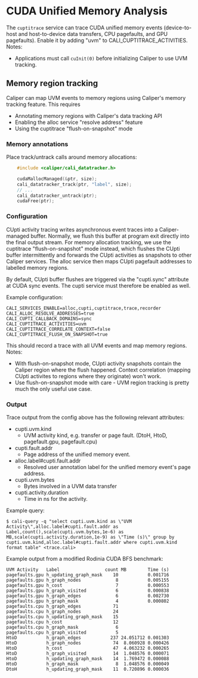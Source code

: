 # CUDA Unified Memory Analysis

The `cuptitrace` service can trace CUDA unified memory events (device-to-host and host-to-device data transfers, CPU pagefaults, and GPU pagefaults).
Enable it by adding "uvm" to CALI_CUPTITRACE_ACTIVITIES.
Notes:

* Applications must call ``cuInit(0)`` before initializing Caliper to use UVM tracking.

## Memory region tracking

Caliper can map UVM events to memory regions using Caliper's memory tracking feature.
This requires

* Annotating memory regions with Caliper's data tracking API
* Enabling the alloc service "resolve address" feature
* Using the cuptitrace "flush-on-snapshot" mode

### Memory annotations

Place track/untrack calls around memory allocations:

```C++
    #include <caliper/cali_datatracker.h>

    cudaMallocManaged(&ptr, size);
    cali_datatracker_track(ptr, "label", size);
    // ...
    cali_datatracker_untrack(ptr);
    cudaFree(ptr);
```

### Configuration

CUpti activity tracing writes asynchronous event traces into a Caliper-managed buffer.
Normally, we flush this buffer at program exit directly into the final output stream.
For memory allocation tracking, we use the cuptitrace "flush-on-snapshot" mode instead, which flushes the CUpti buffer intermittently and forwards the CUpti activities as snapshots to other Caliper services.
The alloc service then maps CUpti pagefault addresses to labelled memory regions.

By default, CUpti buffer flushes are triggered via the "cupti.sync" attribute at CUDA sync events.
The cupti service must therefore be enabled as well.

Example configuration:

    CALI_SERVICES_ENABLE=alloc,cupti,cuptitrace,trace,recorder
    CALI_ALLOC_RESOLVE_ADDRESSES=true
    CALI_CUPTI_CALLBACK_DOMAINS=sync
    CALI_CUPTITRACE_ACTIVITIES=uvm
    CALI_CUPTITRACE_CORRELATE_CONTEXT=false
    CALI_CUPTITRACE_FLUSH_ON_SNAPSHOT=true

This should record a trace with all UVM events and map memory regions.
Notes:

* With flush-on-snapshot mode, CUpti activity snapshots contain the Caliper region where the flush happened. Context correlation (mapping CUpti activites to regions where they originate) won't work.
* Use flush-on-snapshot mode with care - UVM region tracking is pretty much the only useful use case.

### Output

Trace output from the config above has the following relevant attributes:

* cupti.uvm.kind
    * UVM activity kind, e.g. transfer or page fault. (DtoH, HtoD, pagefault.gpu, pagefault.cpu)
* cupti.fault.addr
    * Page address of the unified memory event.
* alloc.label#cupti.fault.addr
    * Resolved user annotation label for the unified memory event's page address.
* cupti.uvm.bytes
    * Bytes involved in a UVM data transfer
* cupti.activity.duration
    * Time in ns for the activity.

Example query:

    $ cali-query -q "select cupti.uvm.kind as \"UVM Activity\",alloc.label#cupti.fault.addr as Label,count(),scale(cupti.uvm.bytes,1e-6) as MB,scale(cupti.activity.duration,1e-9) as \"Time (s)\" group by cupti.uvm.kind,alloc.label#cupti.fault.addr where cupti.uvm.kind format table" <trace.cali>

Example output from a modified Rodinia CUDA BFS benchmark:

    UVM Activity   Label                 count MB        Time (s)
    pagefaults.gpu h_updating_graph_mask    10           0.001716
    pagefaults.gpu h_graph_nodes             8           0.005155
    pagefaults.gpu h_cost                    7           0.000553
    pagefaults.gpu h_graph_visited           6           0.000838
    pagefaults.gpu h_graph_edges             6           0.002730
    pagefaults.gpu h_graph_mask              4           0.000802
    pagefaults.cpu h_graph_edges            71
    pagefaults.cpu h_graph_nodes            24
    pagefaults.cpu h_updating_graph_mask    15
    pagefaults.cpu h_cost                   12
    pagefaults.cpu h_graph_mask              6
    pagefaults.cpu h_graph_visited           5
    HtoD           h_graph_edges           237 24.051712 0.001303
    HtoD           h_graph_nodes            74  8.060928 0.000426
    HtoD           h_cost                   47  4.063232 0.000265
    HtoD           h_graph_visited          14  1.048576 0.000071
    HtoD           h_updating_graph_mask    14  1.769472 0.000088
    HtoD           h_graph_mask              8  1.048576 0.000049
    DtoH           h_updating_graph_mask    11  0.720896 0.000036
